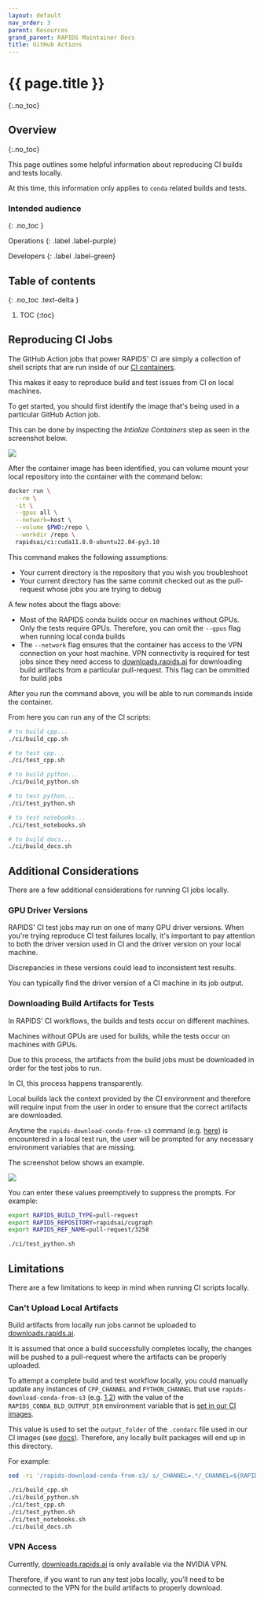 ```yaml
---
layout: default
nav_order: 3
parent: Resources
grand_parent: RAPIDS Maintainer Docs
title: GitHub Actions
---
```


# {{ page.title }}
{:.no_toc}

## Overview
{:.no_toc}

This page outlines some helpful information about reproducing CI builds and tests locally.

At this time, this information only applies to `conda` related builds and tests.

### Intended audience
{: .no_toc }

Operations
{: .label .label-purple}

Developers
{: .label .label-green}

## Table of contents
{: .no_toc .text-delta }

1. TOC
{:toc}

## Reproducing CI Jobs

The GitHub Action jobs that power RAPIDS' CI are simply a collection of shell scripts that are run inside of our [CI containers](https://github.com/rapidsai/ci-imgs).

This makes it easy to reproduce build and test issues from CI on local machines.

To get started, you should first identify the image that's being used in a particular GitHub Action job.

This can be done by inspecting the _Intialize Containers_ step as seen in the screenshot below.

![](/assets/reproducing-ci/container.png)

After the container image has been identified, you can volume mount your local repository into the container with the command below:

```sh
docker run \
  --rm \
  -it \
  --gpus all \
  --network=host \
  --volume $PWD:/repo \
  --workdir /repo \
  rapidsai/ci:cuda11.8.0-ubuntu22.04-py3.10
```

This command makes the following assumptions:

- Your current directory is the repository that you wish you troubleshoot
- Your current directory has the same commit checked out as the pull-request whose jobs you are trying to debug

A few notes about the flags above:

- Most of the RAPIDS conda builds occur on machines without GPUs. Only the tests require GPUs. Therefore, you can omit the `--gpus` flag when running local conda builds
- The `--network` flag ensures that the container has access to the VPN connection on your host machine. VPN connectivity is required for test jobs since they need access to [downloads.rapids.ai](https://downloads.rapids.ai) for downloading build artifacts from a particular pull-request. This flag can be ommitted for build jobs

After you run the command above, you will be able to run commands inside the container.

From here you can run any of the CI scripts:

```sh
# to build cpp...
./ci/build_cpp.sh

# to test cpp...
./ci/test_cpp.sh

# to build python...
./ci/build_python.sh

# to test python...
./ci/test_python.sh

# to test notebooks...
./ci/test_notebooks.sh

# to build docs...
./ci/build_docs.sh
```

## Additional Considerations

There are a few additional considerations for running CI jobs locally.

### GPU Driver Versions

RAPIDS' CI test jobs may run on one of many GPU driver versions. When you're trying reproduce CI test failures locally, it's important to pay attention to both the driver version used in CI and the driver version on your local machine.

Discrepancies in these versions could lead to inconsistent test results.

You can typically find the driver version of a CI machine in its job output.

### Downloading Build Artifacts for Tests

In RAPIDS' CI workflows, the builds and tests occur on different machines.

Machines without GPUs are used for builds, while the tests occur on machines with GPUs.

Due to this process, the artifacts from the build jobs must be downloaded in order for the test jobs to run.

In CI, this process happens transparently.

Local builds lack the context provided by the CI environment and therefore will require input from the user in order to ensure that the correct artifacts are downloaded.

Anytime the `rapids-download-conda-from-s3` command (e.g. [here](https://github.com/rapidsai/cugraph/blob/b50850f0498e163e56b0374c1c64e551a5898f26/ci/test_python.sh#L22-L23)) is encountered in a local test run, the user will be prompted for any necessary environment variables that are missing.

The screenshot below shows an example.

![](/assets/reproducing-ci/prompts.png)

You can enter these values preemptively to suppress the prompts. For example:

```sh
export RAPIDS_BUILD_TYPE=pull-request
export RAPIDS_REPOSITORY=rapidsai/cugraph
export RAPIDS_REF_NAME=pull-request/3258

./ci/test_python.sh
```

## Limitations

There are a few limitations to keep in mind when running CI scripts locally.

### Can't Upload Local Artifacts

Build artifacts from locally run jobs cannot be uploaded to [downloads.rapids.ai](https://downloads.rapids.ai).

It is assumed that once a build successfully completes locally, the changes will be pushed to a pull-request where the artifacts can be properly uploaded.

To attempt a complete build and test workflow locally, you could manually update any instances of `CPP_CHANNEL` and `PYTHON_CHANNEL` that use `rapids-download-conda-from-s3` (e.g. [1](https://github.com/rapidsai/cuml/blob/dc38afc584154ebe7332d43f69e3913492f7a273/ci/build_python.sh#L14),[2](https://github.com/rapidsai/cuml/blob/dc38afc584154ebe7332d43f69e3913492f7a273/ci/test_python_common.sh#L22-L23)) with the value of the `RAPIDS_CONDA_BLD_OUTPUT_DIR` environment variable that is [set in our CI images](https://github.com/rapidsai/ci-imgs/blob/d048ffa6bfd672fa72f31aeb7cc5cf2363aff6d9/Dockerfile#L105).

This value is used to set the `output_folder` of the `.condarc` file used in our CI images (see [docs](https://conda.io/projects/conda/en/latest/user-guide/configuration/use-condarc.html#specify-conda-build-build-folder-conda-build-3-16-3-output-folder)). Therefore, any locally built packages will end up in this directory.

For example:

```sh
sed -ri '/rapids-download-conda-from-s3/ s/_CHANNEL=.*/_CHANNEL=${RAPIDS_CONDA_BLD_OUTPUT_DIR}/' ci/*.sh

./ci/build_cpp.sh
./ci/build_python.sh
./ci/test_cpp.sh
./ci/test_python.sh
./ci/test_notebooks.sh
./ci/build_docs.sh
```

### VPN Access

Currently, [downloads.rapids.ai](https://downloads.rapids.ai) is only available via the NVIDIA VPN.

Therefore, if you want to run any test jobs locally, you'll need to be connected to the VPN for the build artifacts to properly download.
